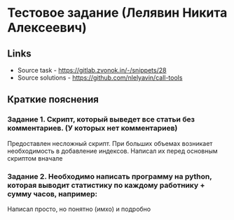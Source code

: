 # Тестовое задание (Лелявин Никита Алексеевич)

## Links
* Source task - https://gitlab.zvonok.in/-/snippets/28
* Source solutions - https://github.com/nlelyavin/call-tools

## Краткие пояснения
### Задание 1. Скрипт, который выведет все статьи без комментариев. (У которых нет комментариев)

Предоставлен несложный скрипт. При больших объемах возникает необходимость в добавление индексов. 
Написал их перед основным скриптом вначале

### Задание 2. Необходимо написать программу на python, которая выводит статистику по каждому работнику + сумму часов, например:
Написал просто, но понятно (имхо) и подробно